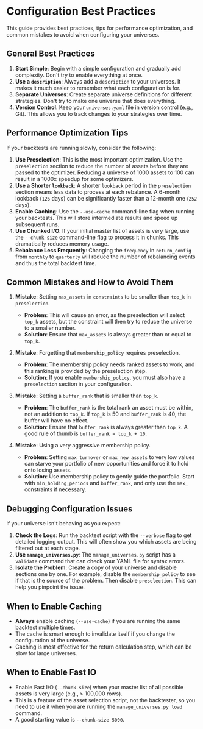 # Configuration Best Practices

This guide provides best practices, tips for performance optimization, and common mistakes to avoid when configuring your universes.

## General Best Practices

1.  **Start Simple**: Begin with a simple configuration and gradually add complexity. Don't try to enable everything at once.
2.  **Use a `description`**: Always add a `description` to your universes. It makes it much easier to remember what each configuration is for.
3.  **Separate Universes**: Create separate universe definitions for different strategies. Don't try to make one universe that does everything.
4.  **Version Control**: Keep your `universes.yaml` file in version control (e.g., Git). This allows you to track changes to your strategies over time.

## Performance Optimization Tips

If your backtests are running slowly, consider the following:

1.  **Use Preselection**: This is the most important optimization. Use the `preselection` section to reduce the number of assets before they are passed to the optimizer. Reducing a universe of 1000 assets to 100 can result in a 1000x speedup for some optimizers.
2.  **Use a Shorter `lookback`**: A shorter `lookback` period in the `preselection` section means less data to process at each rebalance. A 6-month lookback (`126` days) can be significantly faster than a 12-month one (`252` days).
3.  **Enable Caching**: Use the `--use-cache` command-line flag when running your backtests. This will store intermediate results and speed up subsequent runs.
4.  **Use Chunked I/O**: If your initial master list of assets is very large, use the `--chunk-size` command-line flag to process it in chunks. This dramatically reduces memory usage.
5.  **Rebalance Less Frequently**: Changing the `frequency` in `return_config` from `monthly` to `quarterly` will reduce the number of rebalancing events and thus the total backtest time.

## Common Mistakes and How to Avoid Them

1.  **Mistake**: Setting `max_assets` in `constraints` to be smaller than `top_k` in `preselection`.
    - **Problem**: This will cause an error, as the preselection will select `top_k` assets, but the constraint will then try to reduce the universe to a smaller number.
    - **Solution**: Ensure that `max_assets` is always greater than or equal to `top_k`.

2.  **Mistake**: Forgetting that `membership_policy` requires preselection.
    - **Problem**: The membership policy needs ranked assets to work, and this ranking is provided by the preselection step.
    - **Solution**: If you enable `membership_policy`, you must also have a `preselection` section in your configuration.

3.  **Mistake**: Setting a `buffer_rank` that is smaller than `top_k`.
    - **Problem**: The `buffer_rank` is the total rank an asset must be within, not an addition to `top_k`. If `top_k` is 50 and `buffer_rank` is 40, the buffer will have no effect.
    - **Solution**: Ensure that `buffer_rank` is always greater than `top_k`. A good rule of thumb is `buffer_rank = top_k + 10`.

4.  **Mistake**: Using a very aggressive membership policy.
    - **Problem**: Setting `max_turnover` or `max_new_assets` to very low values can starve your portfolio of new opportunities and force it to hold onto losing assets.
    - **Solution**: Use membership policy to gently guide the portfolio. Start with `min_holding_periods` and `buffer_rank`, and only use the `max_` constraints if necessary.

## Debugging Configuration Issues

If your universe isn't behaving as you expect:

1.  **Check the Logs**: Run the backtest script with the `--verbose` flag to get detailed logging output. This will often show you which assets are being filtered out at each stage.
2.  **Use `manage_universes.py`**: The `manage_universes.py` script has a `validate` command that can check your YAML file for syntax errors.
3.  **Isolate the Problem**: Create a copy of your universe and disable sections one by one. For example, disable the `membership_policy` to see if that is the source of the problem. Then disable `preselection`. This can help you pinpoint the issue.

## When to Enable Caching

- **Always** enable caching (`--use-cache`) if you are running the same backtest multiple times.
- The cache is smart enough to invalidate itself if you change the configuration of the universe.
- Caching is most effective for the return calculation step, which can be slow for large universes.

## When to Enable Fast IO

- Enable Fast I/O (`--chunk-size`) when your master list of all possible assets is very large (e.g., > 100,000 rows).
- This is a feature of the asset selection script, not the backtester, so you need to use it when you are running the `manage_universes.py load` command.
- A good starting value is `--chunk-size 5000`.
